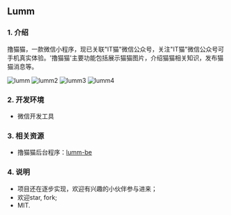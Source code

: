 ## Lumm
### 1. 介绍
撸猫猫，一款微信小程序，现已关联"IT猫"微信公众号，关注"IT猫"微信公众号可手机真实体验。'撸猫猫'主要功能包括展示猫猫图片，介绍猫猫相关知识，发布猫猫消息等。

![lumm](https://user-images.githubusercontent.com/16233686/58071355-fa0ac500-7bce-11e9-8f6a-c6703789879a.jpg)
![lumm2](ttps://user-images.githubusercontent.com/16233686/58071356-fa0ac500-7bce-11e9-83da-6459524c1706.jpg)
![lumm3](https://user-images.githubusercontent.com/16233686/58071357-faa35b80-7bce-11e9-986a-c2c0b22b1ea7.jpg)
![lumm4](https://user-images.githubusercontent.com/16233686/58071358-faa35b80-7bce-11e9-8082-69aae1c50396.jpg)

### 2. 开发环境
- 微信开发工具

### 3. 相关资源
- 撸猫猫后台程序：[lumm-be](https://github.com/Panfen/lumm-be)

### 4. 说明

- 项目还在逐步实现，欢迎有兴趣的小伙伴参与进来；
- 欢迎star, fork;
- MIT.
